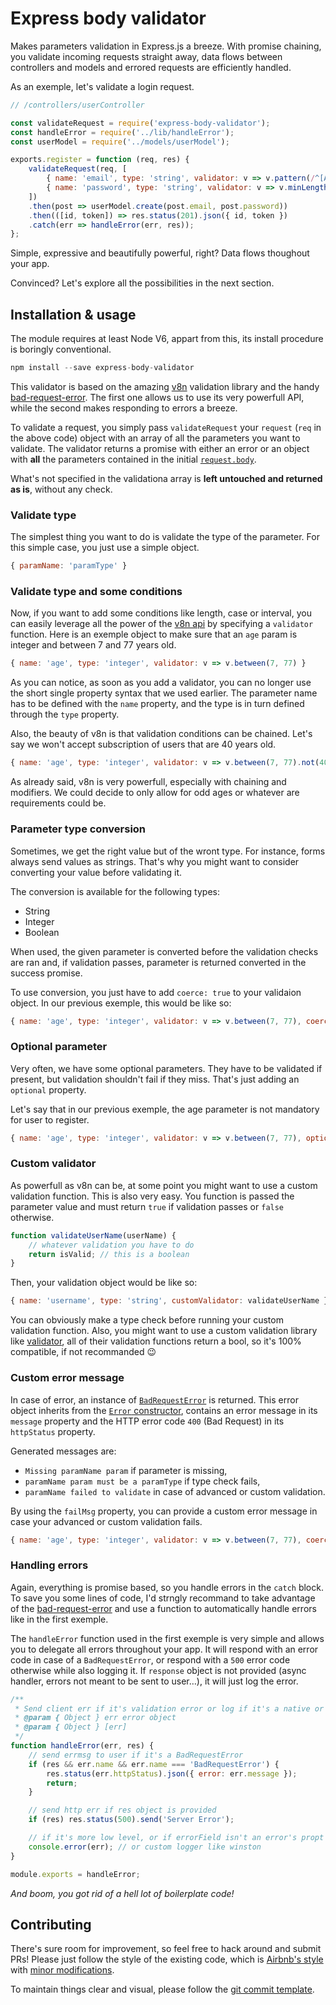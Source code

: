 # Express body validator
Makes parameters validation in Express.js a breeze. With promise chaining, you validate incoming requests straight away, data flows between controllers and models and errored requests are efficiently handled.

As an exemple, let's validate a login request.

```js
// /controllers/userController

const validateRequest = require('express-body-validator');
const handleError = require('../lib/handleError');
const userModel = require('../models/userModel');

exports.register = function (req, res) {
    validateRequest(req, [
        { name: 'email', type: 'string', validator: v => v.pattern(/^[A-Z0-9._%+-]+@[A-Z0-9.-]+.[A-Z]{2,6}$/i), failMsg: 'email must be an email string' },
        { name: 'password', type: 'string', validator: v => v.minLength(8).maxLength(50), failMsg: 'password must be comprised between 8 and 50 chars' }
    ])
    .then(post => userModel.create(post.email, post.password))
    .then(([id, token]) => res.status(201).json({ id, token })
    .catch(err => handleError(err, res));
};
```

Simple, expressive and beautifully powerful, right? Data flows thoughout your app.

Convinced? Let's explore all the possibilities in the next section.

## Installation & usage
The module requires at least Node V6, appart from this, its install procedure is boringly conventional.

```js
npm install --save express-body-validator
```

This validator is based on the amazing [v8n](https://imbrn.github.io/v8n/) validation library and the handy [bad-request-error](https://github.com/Buzut/bad-request-error). The first one allows us to use its very powerfull API, while the second makes responding to errors a breeze.

To validate a request, you simply pass `validateRequest` your `request` (`req` in the above code) object with an array of all the parameters you want to validate. The validator returns a promise with either an error or an object with **all** the parameters contained in the initial [`request.body`](https://expressjs.com/en/api.html#req.body).

What's not specified in the validationa array is **left untouched and returned as is**, without any check. 


### Validate type

The simplest thing you want to do is validate the type of the parameter. For this simple case, you just use a simple object.

```js
{ paramName: 'paramType' }
```

### Validate type and some conditions
Now, if you want to add some conditions like length, case or interval, you can easily leverage all the power of the [v8n api](https://imbrn.github.io/v8n/api/) by specifying a `validator` function. Here is an exemple object to make sure that an `age` param is integer and between 7 and 77 years old.

```js
{ name: 'age', type: 'integer', validator: v => v.between(7, 77) }
```

As you can notice, as soon as you add a validator, you can no longer use the short single property syntax that we used earlier. The parameter name has to be defined with the `name` property, and the type is in turn defined through the `type` property.

Also, the beauty of v8n is that validation conditions can be chained. Let's say we won't accept subscription of users that are 40 years old.

```js
{ name: 'age', type: 'integer', validator: v => v.between(7, 77).not(40) }
```

As already said, v8n is very powerfull, especially with chaining and modifiers. We could decide to only allow for odd ages or whatever are requirements could be.

### Parameter type conversion
Sometimes, we get the right value but of the wront type. For instance, forms always send values as strings. That's why you might want to consider converting your value before validating it.

The conversion is available for the following types:
* String
* Integer
* Boolean

When used, the given parameter is converted before the validation checks are ran and, if validation passes, parameter is returned converted in the success promise.

To use conversion, you just have to add `coerce: true` to your validaion object. In our previous exemple, this would be like so:

```js
{ name: 'age', type: 'integer', validator: v => v.between(7, 77), coerce: true }
```

### Optional parameter
Very often, we have some optional parameters. They have to be validated if present, but validation shouldn't fail if they miss. That's just adding an `optional` property.

Let's say that in our previous exemple, the age parameter is not mandatory for user to register.

```js
{ name: 'age', type: 'integer', validator: v => v.between(7, 77), optional: true, coerce: true }
```

### Custom validator
As powerfull as v8n can be, at some point you might want to use a custom validation function. This is also very easy. You function is passed the parameter value and must return `true` if validation passes or `false` otherwise.

```js
function validateUserName(userName) {
    // whatever validation you have to do
    return isValid; // this is a boolean
}
```

Then, your validation object would be like so:

```js
{ name: 'username', type: 'string', customValidator: validateUserName }
```

You can obviously make a type check before running your custom validation function. Also, you might want to use a custom validation library like [validator](https://github.com/chriso/validator.js), all of their validation functions return a bool, so it's 100% compatible, if not recommanded 😉

### Custom error message
In case of error, an instance of [`BadRequestError`](https://github.com/Buzut/bad-request-error) is returned. This error object inherits from the [`Error` constructor](https://developer.mozilla.org/en-US/docs/Web/JavaScript/Reference/Global_Objects/Error), contains an error message in its `message` property and the HTTP error code `400` (Bad Request) in its `httpStatus` property.

Generated messages are:

* `Missing paramName param` if parameter is missing,
* `paramName param must be a paramType` if type check fails,
* `paramName failed to validate` in case of advanced or custom validation.

By using the `failMsg` property, you can provide a custom error message in case your advanced or custom validation fails.

```js
{ name: 'age', type: 'integer', validator: v => v.between(7, 77), coerce: true, failMsg: 'user cannot be younger that 7 or older than 77 years' }
```

### Handling errors
Again, everything is promise based, so you handle errors in the `catch` block. To save you some lines of code, I'd strngly recommand to take advantage of the [bad-request-error](https://github.com/Buzut/bad-request-error) and use a function to automatically handle errors like in the first exemple.

The `handleError` function used in the first exemple is very simple and allows you to delegate all errors throughout your app. It will respond with an error code in case of a `BadRequestError`, or respond with a `500` error code otherwise while also logging it. If `response` object is not provided (async handler, errors not meant to be sent to user…), it will just log the error.  

```js
/**
 * Send client err if it's validation error or log if it's a native or low level error
 * @param { Object } err error object
 * @param { Object } [err]
 */
function handleError(err, res) {
    // send errmsg to user if it's a BadRequestError
    if (res && err.name && err.name === 'BadRequestError') {
        res.status(err.httpStatus).json({ error: err.message });
        return;
    }

    // send http err if res object is provided
    if (res) res.status(500).send('Server Error');

    // if it's more low level, or if errorField isn't an error's propt
    console.error(err); // or custom logger like winston
}

module.exports = handleError;
```

*And boom, you got rid of a hell lot of boilerplate code!*

## Contributing
There's sure room for improvement, so feel free to hack around and submit PRs!
Please just follow the style of the existing code, which is [Airbnb's style](http://airbnb.io/javascript/) with [minor modifications](.eslintrc).

To maintain things clear and visual, please follow the [git commit template](https://github.com/Buzut/git-emojis-hook).
